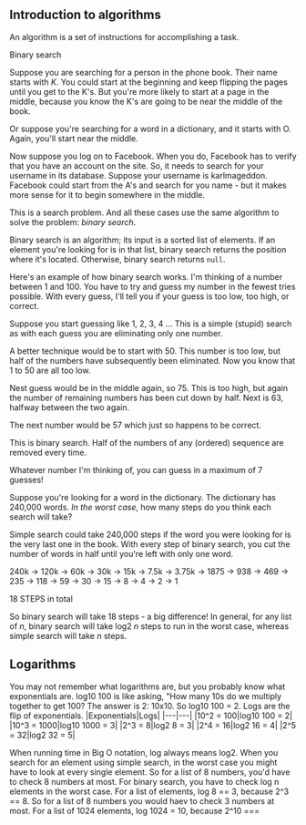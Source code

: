 ## Introduction to algorithms

An algorithm is a set of instructions for accomplishing a task.

Binary search

Suppose you are searching for a person in the phone book. Their name starts with *K*. You could start at the beginning and keep flipping the pages until you get to the K's. But you're more likely to start at a page in the middle, because you know the K's are going to be near the middle of the book. 

Or suppose you're searching for a word in a dictionary, and it starts with O. Again, you'll start near the middle. 

Now suppose you log on to Facebook. When you do, Facebook has to verify that you have an account on the site. So, it needs to search for your username in its database. Suppose your username is karlmageddon. Facebook could start from the A's and search for you name - but it makes more sense for it to begin somewhere in the middle. 

This is a search problem. And all these cases use the same algorithm to solve the problem: *binary search*. 

Binary search is an algorithm; its input is a sorted list of elements. If an element you're looking for is in that list, binary search returns the position where it's located. Otherwise, binary search returns ```null```. 

Here's an example of how binary search works. I'm thinking of a number between 1 and 100. 
You have to try and guess my number in the fewest tries possible. With every guess, I'll tell you if your guess is too low, too high, or correct. 

Suppose you start guessing like 1, 2, 3, 4 ... This is a simple (stupid) search as with each guess you are eliminating only one number. 

A better technique would be to start with 50. This number is too low, but half of the numbers have subsequently been eliminated. Now you know that 1 to 50 are all too low. 

Nest guess would be in the middle again, so 75. This is too high, but again the number of remaining numbers has been cut down by half. Next is 63, halfway between the two again. 

The next number would be 57 which just so happens to be correct. 

This is binary search. Half of the numbers of any (ordered) sequence are removed every time. 

Whatever number I'm thinking of, you can guess in a maximum of 7 guesses!

Suppose you're looking for a word in the dictionary. The dictionary has 240,000 words. *In the worst case*, how many steps do you think each search will take?

Simple search could take 240,000 steps if the word you were looking for is the very last one in the book. With every step of binary search, you cut the number of words in half until you're left with only one word. 

240k -> 120k -> 60k -> 30k -> 15k -> 7.5k -> 3.75k -> 1875 -> 938 -> 469 -> 235 -> 118 -> 59 -> 30 -> 15 -> 8 -> 4 -> 2 -> 1

18 STEPS in total

So binary search will take 18 steps - a big difference! In general, for any list of *n*, binary search will take log2 *n* steps to run in the worst case, whereas simple search will take *n* steps. 

## Logarithms 

You may not remember what logarithms are, but you probably know what exponentials are. log10 100 is like asking, "How many 10s do we multiply together to get 100? The answer is 2: 10x10. So log10 100 = 2. Logs are the flip of exponentials. 
|Exponentials|Logs|
|---|---|
|10^2 = 100|log10 100 = 2|
|10^3 = 1000|log10 1000 = 3|
|2^3 = 8|log2 8 = 3|
|2^4 = 16|log2 16 = 4|
|2^5 = 32|log2 32 = 5|

When running time in Big O notation, log always means log2. When you search for an element using simple search, in the worst case you might have to look at every single element. So for a list of 8 numbers, you'd have to check 8 numbers at most. For binary search, you have to check log n elements in the worst case. For a list of elements, log 8 == 3, because 2^3 == 8. So for a list of 8 numbers you would haev to check 3 numbers at most. For a list of 1024 elements, log 1024 = 10, because 2^10 ===
